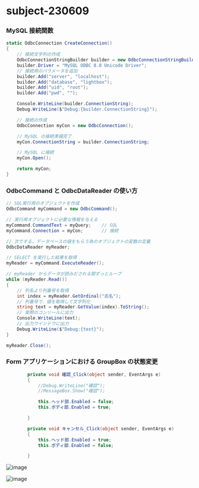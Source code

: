 # subject-230609

### MySQL 接続関数
```cs
static OdbcConnection CreateConnection()
{
    // 接続文字列の作成
    OdbcConnectionStringBuilder builder = new OdbcConnectionStringBuilder();
    builder.Driver = "MySQL ODBC 8.0 Unicode Driver";
    // 接続用のパラメータを追加
    builder.Add("server", "localhost");
    builder.Add("database", "lightbox");
    builder.Add("uid", "root");
    builder.Add("pwd", "");

    Console.WriteLine(builder.ConnectionString);
    Debug.WriteLine($"Debug:{builder.ConnectionString}");

    // 接続の作成
    OdbcConnection myCon = new OdbcConnection();

    // MySQL の接続準備完了
    myCon.ConnectionString = builder.ConnectionString;

    // MySQL に接続
    myCon.Open();

    return myCon;
}
```

### OdbcCommand と OdbcDataReader の使い方
```cs
// SQL実行用のオブジェクトを作成
OdbcCommand myCommand = new OdbcCommand();

// 実行用オブジェクトに必要な情報を与える
myCommand.CommandText = myQuery;    // SQL
myCommand.Connection = myCon;       // 接続

// 次でする、データベースの値をもらう為のオブジェクトの変数の定義
OdbcDataReader myReader;

// SELECT を実行した結果を取得
myReader = myCommand.ExecuteReader();

// myReader からデータが読みだされる間ずっとループ
while (myReader.Read())
{
    // 列名より列番号を取得
    int index = myReader.GetOrdinal("氏名");
    // 列番号で、値を取得して文字列化
    string text = myReader.GetValue(index).ToString();
    // 実際のコンソールに出力
    Console.WriteLine(text);
    // 出力ウインドウに出力
    Debug.WriteLine($"Debug:{text}");
}

myReader.Close();
```
### Form アプリケーションにおける GroupBox の状態変更
```cs
        private void 確認_Click(object sender, EventArgs e)
        {
            //Debug.WriteLine("確認");
            //MessageBox.Show("確認");

            this.ヘッド部.Enabled = false;
            this.ボディ部.Enabled = true;

        }

        private void キャンセル_Click(object sender, EventArgs e)
        {
            this.ヘッド部.Enabled = true;
            this.ボディ部.Enabled = false;

        }
```
![image](https://github.com/winofsql/subject-230609/assets/1501327/d7982c86-4dea-4a7f-8ef1-708372b3de25)

![image](https://github.com/winofsql/subject-230609/assets/1501327/a227a151-1832-4f73-a7de-cd9580a9297c)

